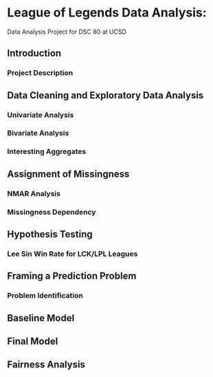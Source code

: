 # League of Legends Data Analysis:
Data Analysis Project for DSC 80 at UCSD

## Introduction
### Project Description

## Data Cleaning and Exploratory Data Analysis
### Univariate Analysis

### Bivariate Analysis

### Interesting Aggregates

## Assignment of Missingness
### NMAR Analysis

### Missingness Dependency

## Hypothesis Testing
### Lee Sin Win Rate for LCK/LPL Leagues

## Framing a Prediction Problem
### Problem Identification

## Baseline Model

## Final Model

## Fairness Analysis
